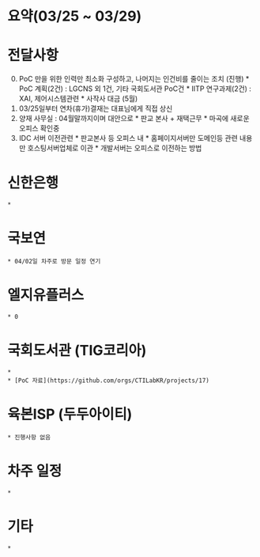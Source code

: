 # 요약(03/25 ~ 03/29)

# 전달사항
  0) PoC 만을 위한 인력만 최소화 구성하고, 나머지는 인건비를 줄이는 조치 (진행)
    * PoC 계획(2건) : LGCNS 외 1건, 기타 국회도서관 PoC건
    * IITP 연구과제(2건) : XAI, 제어시스템관련
    * 사작사 대금 (5월)
  1) 03/25일부터 연차(휴가)결재는 대표님에게 직접 상신
  2) 양재 사무실 : 04월말까지이며 대안으로 
    * 판교 본사 + 재택근무
    * 마곡에 새로운 오피스 확인중
  3) IDC 서버 이전관련
    * 판교본사 등 오피스 내
    * 홈페이지서버만 도메인등 관련 내용만 호스팅서버업체로 이관
    * 개발서버는 오피스로 이전하는 방법

# 신한은행
    * 

# 국보연 
    * 04/02일 차주로 방문 일정 연기

# 엘지유플러스
    * 0

# 국회도서관 (TIG코리아)
    * 
    * [PoC 자료](https://github.com/orgs/CTILabKR/projects/17)

# 육본ISP (두두아이티)
    * 진행사항 없음

# 차주 일정
    * 


# 기타
    * 
